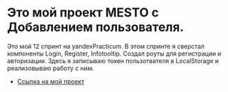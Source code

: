 # Это мой проект MESTO с Добавлением пользователя.

Это мой 12 спринт на yandexPracticum. В этом спринте я сверстал компоненты Login, Register, Infotooltip.
Создал роуты для регистрации и авторизации.
Здесь я записываю токен пользотвателя в LocalStorage и реализовываю работу с ним.

* [Ссылка на мой проект](https://mikhailpoluboyarinov.github.io/react-mesto-auth/)
